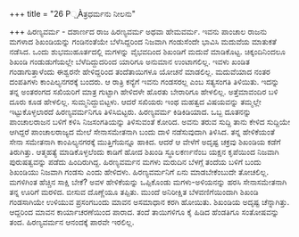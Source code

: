 +++
title = "26 P್ಷÀತ್ರಧರ್ಮನು ನೀಲನು"

+++
ಹಿರಣ್ಯವರ್ಮ - ದಶಾರ್ಣದ ರಾಜ ಹಿರಣ್ಯವರ್ಮ ಅಥವಾ ಹೇಮವರ್ಮ. ಇವನು ಪಾಂಚಾಲ ರಾಜನು ಮಗಳಾದ ಶಿಖಂಡಿಯನ್ನು ಗಂಡಿನಂತೆಯೇ ಬೆಳೆಸಿದ್ದರಿಂದ ನಿಜವಾಗಿ ಗಂಡುಸೆಂದೇ ಭಾವಿಸಿ ಮದುವೆಯ ಮಾತುಕತೆ ನಡೆಸಿದ. ಒಂದು ಶುಭಮುಹೂರ್ತದಲ್ಲಿ ಮಗಳನ್ನು ವೈಭವದಿಂದ ಶಿಖಂಡಿಗೆ ಮದುವೆ ಮಾಡಿಕೊಟ್ಟ. ಚಿಕ್ಕಂದಿನಿಂದಲೂ ಶಿಖಂಡಿ ಗಂಡುಡುಗೆಯಲ್ಲೇ ಬೆಳೆದಿದ್ದುದರಿಂದ ಯಾರಿಗೂ ಅನುಮಾನ ಉಂಟಾಗಲಿಲ್ಲ. ಇವಳು ಖಂಡಿತ ಗಂಡಾಗುತ್ತಾಳೆಂದು ಈಶ್ವರನೇ ಹೇಳಿದ್ದರಿಂದ ತಂದೆತಾಯಿಗಳೂ ಯೋಚನೆ ಮಾಡಲಿಲ್ಲ. ಮದುವೆಯಾದ ನಂತರ ದಂಪತಿಗಳು ಕಾಂಪಿಲ್ಯನಗರಕ್ಕೆ ಬಂದರು. ಆ ರಾತ್ರಿ ಕನ್ಯೆಗೆ ಇವನು ಗಂಡಸರಲ್ಲ ಎಂಬ ಸತ್ಯಸಂಗತಿ ತಿಳಿಯಿತು. ಇದನ್ನು ತನ್ನ ಅಂತರಂಗದ ಸಖಿಯರಿಗೆ ಮಾತ್ರ ಗುಟ್ಟಾಗಿ ಹೇಳಿದಳೇ ಹೊರತು ಬೇರಾರಿಗೂ ಹೇಳಲಿಲ್ಲ. ಅತ್ತೆಮಾವಂದಿರ ಬಳಿ ದೂರು ಕೂಡ ಹೇಳಲಿಲ್ಲ. ಸುಮ್ಮನಿದ್ದುಬಿಟ್ಟಳು. ಆದರೆ ಸಖಿಯರು ಇಂಥ ಮಹತ್ವದ ವಿಷಯವನ್ನು ತಮ್ಮಲ್ಲೇ ಇಟ್ಟುಕೊಳ್ಳಲಾರದೆ ಹಿರಣ್ಯವರ್ಮನಿಗೂ ತಿಳಿಸಿಬಿಟ್ಟರು. ಹಿರಣ್ಯವರ್ಮ ಕಿಡಿಕಿಡಿಯಾದ. ಒಬ್ಬ ದೂತನನ್ನು ಪಾಂಚಾಲರಾಜನ ಬಳಿಗೆ ಕಳಿಸಿ ನಿಜಸಂಗತಿಯನ್ನು ತಿಳಿಸುವಂತೆ ಕೋರಿದ. ಅವನು ತರುವ ಸುದ್ದಿ ತಾನು ಕೇಳಿದ ಸುದ್ದಿಯೇ ಆಗಿದ್ದರೆ ಪಾಂಚಾಲರಾಜ್ಯದ ಮೇಲೆ ಸೇನಾಸಮೇತನಾಗಿ ಬಂದು ದಾಳಿ ನಡೆಸುವುದಾಗಿ ತಿಳಿಸಿದ. ತನ್ನ ಹೇಳಿಕೆಯಂತೆ ಸೇನಾ ಸಮೇತನಾಗಿ ಕಾಂಪಿಲ್ಯನಗರಕ್ಕೆ ಮುತ್ತಿಗೆಯನ್ನೂ ಹಾಕಿದ. ಆದರೆ ಆ ವೇಳೆಗೆ ಅದೃಷ್ಟ ಚಕ್ರವು ಶಿಖಂಡಿಯ ಕಡೆಗೆ ತಿರುಗಿತ್ತು. ಆತ್ಮಹತ್ಯೆ ಮಾಡಿಕೊಳ್ಳಲೆಂದು ಕಾಡಿಗೆ ಹೋದ ಶಿಖಂಡಿ ಸ್ಥೂಲಕರ್ಣನೆಂಬ ಯಕ್ಷನ ಕೃಪೆಯಿಂದ ನಿಜವಾಗಿ ಪುರುಷತ್ವವನ್ನು ಪಡೆದು ಹಿಂದಿರುಗಿದ್ದ. ಹಿರಣ್ಯವರ್ಮನ ಮಗಳು ಮರುದಿನ ಬೆಳಗ್ಗೆ ತಂದೆಯ ಬಳಿಗೆ ಬಂದು ಶಿಖಂಡಿಯು ನಿಜವಾಗಿ ಗಂಡಸು ಎಂದು ಹೇಳಿದಳು. ಹಿರಣ್ಯವರ್ಮನಿಗೆ ಏನು ಮಾಡಬೇಕೆಂಬುದೇ ತೋಚಲಿಲ್ಲ. ಮಗಳಿಗಿಂತ ಹೆಚ್ಚಿನ ಸಾಕ್ಷಿ ಬೇಕೆ? ಅವಳ ಹೇಳಿಕೆಯನ್ನು ಒಪ್ಪಿಕೊಂಡು ಮಗಳು-ಅಳಿಯನನ್ನು ಹರಸಿ ಸೇನಾಸಮೇತನಾಗಿ ತನ್ನ ಊರಿಗೆ ಮರಳಿದ. ಬೀಸುವ ದೊಣ್ಣೆಯೂ ತಪ್ಪಿತು. ಮುಂದೆ ಅನಿರೀಕ್ಷಿತ ಬೆಳವಣಿಗೆಯಿಂದಾಗಿ ಶಿಖಂಡಿ ಗಂಡಸಾಗಿಯೇ ಉಳಿಯುವ ಪ್ರಸಂಗಬಂದು ಮಾವನ ಅಸಮಾಧಾನ ಕರಗಿ ಹೋಯಿತು. ಶಿಖಂಡಿಯ ಅದೃಷ್ಟ ಚೆನ್ನಾಗಿತ್ತು. ಆದ್ದರಿಂದ ಮಾವನ ಕಾರ್ಯಾಚರಣೆಯಿಂದ ಪಾರಾದ. ತಂದೆ ತಾಯಿಗಳಿಗೂ ಕೈ ಹಿಡಿದ ಹೆಂಡತಿಗೂ ಸಂತೋಷವನ್ನು ತಂದ. ಹಿರಣ್ಯವರ್ಮನ ಆನಂದಕ್ಕೆ ಪಾರವೇ ಇರಲಿಲ್ಲ.